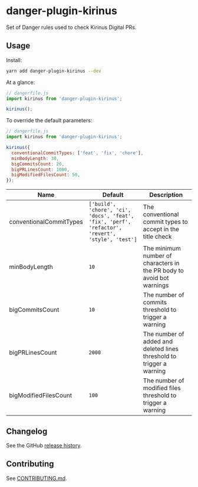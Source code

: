 # danger-plugin-kirinus

Set of Danger rules used to check Kirinus Digital PRs.

## Usage

Install:

```sh
yarn add danger-plugin-kirinus --dev
```

At a glance:

```js
// dangerfile.js
import kirinus from 'danger-plugin-kirinus';

kirinus();
```

To override the default parameters:

```js
// dangerfile.js
import kirinus from 'danger-plugin-kirinus';

kirinus({
  conventionalCommitTypes: ['feat', 'fix', 'chore'],
  minBodyLength: 30,
  bigCommitsCount: 20,
  bigPRLinesCount: 1000,
  bigModifiedFilesCount: 50,
});
```

| Name                    | Default                                                                                          | Description                                                           |
| ----------------------- | ------------------------------------------------------------------------------------------------ | --------------------------------------------------------------------- |
| conventionalCommitTypes | `['build', 'chore', 'ci', 'docs', 'feat', 'fix', 'perf', 'refactor', 'revert', 'style', 'test']` | The conventional commit types to accept in the title check            |
| minBodyLength           | `10`                                                                                             | The minimum number of characters in the PR body to avoid bot warnings |
| bigCommitsCount         | `10`                                                                                             | The number of commits threshold to trigger a warning                  |
| bigPRLinesCount         | `2000`                                                                                           | The number of added and deleted lines threshold to trigger a warning  |
| bigModifiedFilesCount   | `100`                                                                                            | The number of modified files threshold to trigger a warning           |

## Changelog

See the GitHub [release history](https://github.com/darioblanco/danger-plugin-kirinus/releases).

## Contributing

See [CONTRIBUTING.md](CONTRIBUTING.md).
